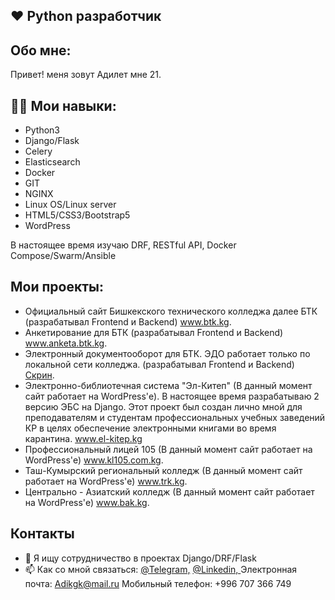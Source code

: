 ## ❤️ Python разработчик

## Обо мне:
Привет! меня зовут Адилет мне 21.

## 👨‍💻 Мои навыки:
  - Python3
  - Django/Flask
  - Celery
  - Elasticsearch
  - Docker
  - GIT
  - NGINX
  - Linux OS/Linux server
  - HTML5/CSS3/Bootstrap5
  - WordPress

В настоящее время изучаю DRF, RESTful API, Docker Compose/Swarm/Ansible

## Мои проекты:
  - Официальный сайт Бишкекского технического колледжа далее БТК (разрабатывал Frontend и Backend) <a href="https://btk.kg/" target="_blank">www.btk.kg</a>.
  - Анкетирование для БТК (разрабатывал Frontend и Backend) <a href="https://anketa.btk.kg/" target="_blank">www.anketa.btk.kg</a>.
  - Электронный документооборот для БТК. ЭДО работает только по локальной сети колледжа. (разрабатывал Frontend и Backend) <a href="https://drive.google.com/file/d/1pav6N7UFc6cbE9fJqhN4fQNThgfqSYer/view?usp=sharing" target="_blank">Скрин</a>. 
  - Электронно-библиотечная система "Эл-Китеп" (В данный момент сайт работает на WordPress'е). В настоящее время разрабатываю 2 версию ЭБС на Django. Этот проект был создан лично мной для преподавателям и студентам профессиональных учебных заведений КР в целях обеспечение электронными книгами во время карантина. <a href="https://el-kitep.kg/" target="_blank">www.el-kitep.kg</a>
  - Профессиональный лицей 105 (В данный момент сайт работает на WordPress'е) <a href="https://kl105.com.kg/" target="_blank">www.kl105.com.kg</a>.
  - Таш-Кумырский региональный колледж (В данный момент сайт работает на WordPress'е) <a href="https://trk.kg/" target="_blank">www.trk.kg</a>.
  - Центрально - Азиатский колледж (В данный момент сайт работает на WordPress'е) <a href="https://bak.kg/" target="_blank">www.bak.kg</a>.

## Контакты
- 👯 Я ищу сотрудничество в проектах Django/DRF/Flask
- 📫 Как со мной связаться: <a href="https://t.me/WayupKG">@Telegram,</a> <a href="https://linkedin.com/in/адилет-эстебес-уулу-58b5111aa/">@Linkedin, </a> Электронная почта: Adikgk@mail.ru
Мобильный телефон: +996 707 366 749

